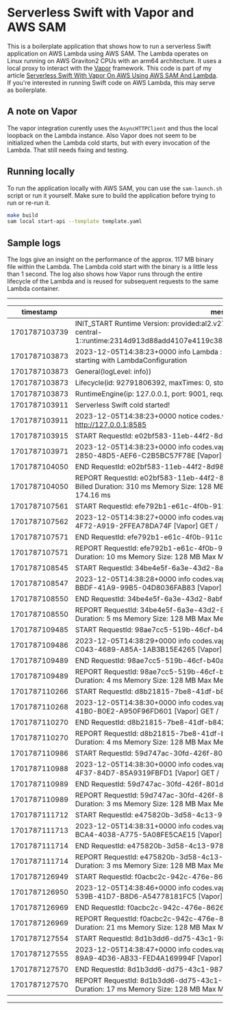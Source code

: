 # Serverless Swift with Vapor and AWS SAM

This is a boilerplate application that shows how to run a serverless Swift application on AWS Lambda using AWS SAM. The Lambda operates on Linux running on AWS Graviton2 CPUs with an arm64 architecture. It uses a local proxy to interact with the [Vapor](https://vapor.codes/) framework. This code is part of my article [Serverless Swift With Vapor On AWS Using AWS SAM And Lambda](https://medium.com/@jankammerath/serverless-swift-with-vapor-on-aws-using-aws-sam-and-lambda-3bd89bed5325). If you're interested in running Swift code on AWS Lambda, this may serve as boilerplate.

## A note on Vapor

The vapor integration curently uses the `AsyncHTTPClient` and thus the local loopback on the Lambda instance. Also Vapor does not seem to be initialized when the Lambda cold starts, but with every invocation of the Lambda. That still needs fixing and testing. 

## Running locally

To run the application locally with AWS SAM, you can use the `sam-launch.sh` script or run it yourself. Make sure to build the application before trying to run or re-run it. 

```bash
make build
sam local start-api --template template.yaml
```

## Sample logs

The logs give an insight on the performance of the approx. 117 MB binary file within the Lambda. The Lambda cold start with the binary is a little less than 1 second. The log also shows how Vapor runs through the entire lifecycle of the Lambda and is reused for subsequent requests to the same Lambda container.

--------------------------------------------------------------------------------------------------------------------------------------------------------------------------------------------
|   timestamp   |                                                                                 message                                                                                  |
|---------------|--------------------------------------------------------------------------------------------------------------------------------------------------------------------------|
| 1701787103739 | INIT_START Runtime Version: provided:al2.v27 Runtime Version ARN: arn:aws:lambda:eu-central-1::runtime:2314d913d88add4107e4119c38e7eff2379525a1b70c242c2fbbd5f44af167a2  |
| 1701787103873 | 2023-12-05T14:38:23+0000 info Lambda : [AWSLambdaRuntimeCore] lambda runtime starting with LambdaConfiguration                                                           |
| 1701787103873 | General(logLevel: info))                                                                                                                                                 |
| 1701787103873 | Lifecycle(id: 92791806392, maxTimes: 0, stopSignal: TERM)                                                                                                                |
| 1701787103873 | RuntimeEngine(ip: 127.0.0.1, port: 9001, requestTimeout: nil                                                                                                             |
| 1701787103911 | Serverless Swift cold started!                                                                                                                                           |
| 1701787103911 | 2023-12-05T14:38:23+0000 notice codes.vapor.application : [Vapor] Server starting on http://127.0.0.1:8585                                                               |
| 1701787103915 | START RequestId: e02bf583-11eb-44f2-8d98-07fc237d7e66 Version: $LATEST                                                                                                   |
| 1701787103971 | 2023-12-05T14:38:23+0000 info codes.vapor.application : request-id=1ECCFC3A-2850-48D5-AEF6-C2B5BC57F78E [Vapor] GET /                                                    |
| 1701787104050 | END RequestId: e02bf583-11eb-44f2-8d98-07fc237d7e66                                                                                                                      |
| 1701787104050 | REPORT RequestId: e02bf583-11eb-44f2-8d98-07fc237d7e66 Duration: 134.84 ms Billed Duration: 310 ms Memory Size: 128 MB Max Memory Used: 38 MB Init Duration: 174.16 ms   |
| 1701787107561 | START RequestId: efe792b1-e61c-4f0b-911c-9d9971ea8140 Version: $LATEST                                                                                                   |
| 1701787107562 | 2023-12-05T14:38:27+0000 info codes.vapor.application : request-id=BB06BD73-7FAE-4F72-A919-2FFEA78DA74F [Vapor] GET /                                                    |
| 1701787107571 | END RequestId: efe792b1-e61c-4f0b-911c-9d9971ea8140                                                                                                                      |
| 1701787107571 | REPORT RequestId: efe792b1-e61c-4f0b-911c-9d9971ea8140 Duration: 9.96 ms Billed Duration: 10 ms Memory Size: 128 MB Max Memory Used: 39 MB                               |
| 1701787108545 | START RequestId: 34be4e5f-6a3e-43d2-8abf-ab0d4d5393f5 Version: $LATEST                                                                                                   |
| 1701787108547 | 2023-12-05T14:38:28+0000 info codes.vapor.application : request-id=594AF1A0-BBDF-41A9-99B5-04D8036FAB83 [Vapor] GET /                                                    |
| 1701787108550 | END RequestId: 34be4e5f-6a3e-43d2-8abf-ab0d4d5393f5                                                                                                                      |
| 1701787108550 | REPORT RequestId: 34be4e5f-6a3e-43d2-8abf-ab0d4d5393f5 Duration: 4.41 ms Billed Duration: 5 ms Memory Size: 128 MB Max Memory Used: 39 MB                                |
| 1701787109485 | START RequestId: 98ae7cc5-519b-46cf-b40a-59db39132c84 Version: $LATEST                                                                                                   |
| 1701787109486 | 2023-12-05T14:38:29+0000 info codes.vapor.application : request-id=509365D5-C043-4689-A85A-1AB3B15E4265 [Vapor] GET /                                                    |
| 1701787109489 | END RequestId: 98ae7cc5-519b-46cf-b40a-59db39132c84                                                                                                                      |
| 1701787109489 | REPORT RequestId: 98ae7cc5-519b-46cf-b40a-59db39132c84 Duration: 3.87 ms Billed Duration: 4 ms Memory Size: 128 MB Max Memory Used: 39 MB                                |
| 1701787110266 | START RequestId: d8b21815-7be8-41df-b842-9f44aad27ccf Version: $LATEST                                                                                                   |
| 1701787110268 | 2023-12-05T14:38:30+0000 info codes.vapor.application : request-id=46EF492E-BA96-41B0-B0E2-A950F96FD601 [Vapor] GET /                                                    |
| 1701787110270 | END RequestId: d8b21815-7be8-41df-b842-9f44aad27ccf                                                                                                                      |
| 1701787110270 | REPORT RequestId: d8b21815-7be8-41df-b842-9f44aad27ccf Duration: 3.35 ms Billed Duration: 4 ms Memory Size: 128 MB Max Memory Used: 39 MB                                |
| 1701787110986 | START RequestId: 59d747ac-30fd-426f-801d-b2b49947672b Version: $LATEST                                                                                                   |
| 1701787110988 | 2023-12-05T14:38:30+0000 info codes.vapor.application : request-id=2F31B2B2-087E-4F37-84D7-85A9319FBFD1 [Vapor] GET /                                                    |
| 1701787110989 | END RequestId: 59d747ac-30fd-426f-801d-b2b49947672b                                                                                                                      |
| 1701787110989 | REPORT RequestId: 59d747ac-30fd-426f-801d-b2b49947672b Duration: 2.60 ms Billed Duration: 3 ms Memory Size: 128 MB Max Memory Used: 39 MB                                |
| 1701787111712 | START RequestId: e475820b-3d58-4c13-978d-33dfb8ab5643 Version: $LATEST                                                                                                   |
| 1701787111713 | 2023-12-05T14:38:31+0000 info codes.vapor.application : request-id=94ED794E-BCA4-4038-A775-5A08FE5CAE15 [Vapor] GET /                                                    |
| 1701787111714 | END RequestId: e475820b-3d58-4c13-978d-33dfb8ab5643                                                                                                                      |
| 1701787111714 | REPORT RequestId: e475820b-3d58-4c13-978d-33dfb8ab5643 Duration: 2.46 ms Billed Duration: 3 ms Memory Size: 128 MB Max Memory Used: 40 MB                                |
| 1701787126949 | START RequestId: f0acbc2c-942c-476e-8626-a91baebf2150 Version: $LATEST                                                                                                   |
| 1701787126950 | 2023-12-05T14:38:46+0000 info codes.vapor.application : request-id=43AE11AB-539B-41D7-B8D6-A54778181FC5 [Vapor] GET /                                                    |
| 1701787126969 | END RequestId: f0acbc2c-942c-476e-8626-a91baebf2150                                                                                                                      |
| 1701787126969 | REPORT RequestId: f0acbc2c-942c-476e-8626-a91baebf2150 Duration: 20.38 ms Billed Duration: 21 ms Memory Size: 128 MB Max Memory Used: 40 MB                              |
| 1701787127554 | START RequestId: 8d1b3dd6-dd75-43c1-987f-104a8214f3bc Version: $LATEST                                                                                                   |
| 1701787127555 | 2023-12-05T14:38:47+0000 info codes.vapor.application : request-id=C265146E-89A9-4D36-AB33-FED4A169994F [Vapor] GET /                                                    |
| 1701787127570 | END RequestId: 8d1b3dd6-dd75-43c1-987f-104a8214f3bc                                                                                                                      |
| 1701787127570 | REPORT RequestId: 8d1b3dd6-dd75-43c1-987f-104a8214f3bc Duration: 16.09 ms Billed Duration: 17 ms Memory Size: 128 MB Max Memory Used: 40 MB                              |
--------------------------------------------------------------------------------------------------------------------------------------------------------------------------------------------